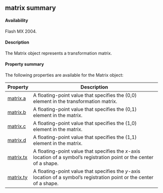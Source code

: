 ## matrix summary

#### Availability

Flash MX 2004.

#### Description

The Matrix object represents a transformation matrix.

#### Property summary

The following properties are available for the Matrix object:

| **Property**               | **Description**                                                                                                        |
|----------------------------|------------------------------------------------------------------------------------------------------------------------|
| [matrix.a](../Matrix_object/matrix.md)      | A floating-point value that specifies the (0,0) element in the transformation matrix.                                  |
| [matrix.b](../Matrix_object/matrix1.md)  | A floating-point value that specifies the (0,1) element in the matrix.                                                 |
| [matrix.c](../Matrix_object/matrix2.md)  | A floating-point value that specifies the (1,0) element in the matrix.                                                 |
| [matrix.d](../Matrix_object/matrix3.md)  | A floating-point value that specifies the (1,1) element in the matrix.                                                 |
| [matrix.tx](../Matrix_object/matrix4.md) | A floating-point value that specifies the *x*-axis location of a symbol’s registration point or the center of a shape. |
| [matrix.ty](../Matrix_object/matrix5.md) | A floating-point value that specifies the *y*-axis location of a symbol’s registration point or the center of a shape. |

<span id="matrix.a" class="anchor"></span>

